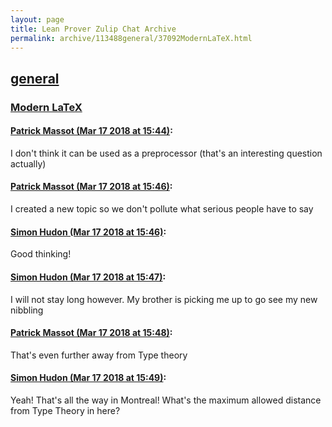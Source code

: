 ```yaml
---
layout: page
title: Lean Prover Zulip Chat Archive 
permalink: archive/113488general/37092ModernLaTeX.html
---
```


## [general](index.html)
### [Modern LaTeX](37092ModernLaTeX.html)

#### [Patrick Massot (Mar 17 2018 at 15:44)](https://leanprover.zulipchat.com/#narrow/stream/113488-general/topic/Modern%20LaTeX/near/123843670):
I don't think it can be used as a preprocessor (that's an interesting question actually)

#### [Patrick Massot (Mar 17 2018 at 15:46)](https://leanprover.zulipchat.com/#narrow/stream/113488-general/topic/Modern%20LaTeX/near/123843722):
I created a new topic so we don't pollute what serious people have to say

#### [Simon Hudon (Mar 17 2018 at 15:46)](https://leanprover.zulipchat.com/#narrow/stream/113488-general/topic/Modern%20LaTeX/near/123843723):
Good thinking!

#### [Simon Hudon (Mar 17 2018 at 15:47)](https://leanprover.zulipchat.com/#narrow/stream/113488-general/topic/Modern%20LaTeX/near/123843732):
I will not stay long however. My brother is picking me up to go see my new nibbling

#### [Patrick Massot (Mar 17 2018 at 15:48)](https://leanprover.zulipchat.com/#narrow/stream/113488-general/topic/Modern%20LaTeX/near/123843773):
That's even further away from Type theory

#### [Simon Hudon (Mar 17 2018 at 15:49)](https://leanprover.zulipchat.com/#narrow/stream/113488-general/topic/Modern%20LaTeX/near/123843780):
Yeah! That's all the way in Montreal! What's the maximum allowed distance from Type Theory in here?

